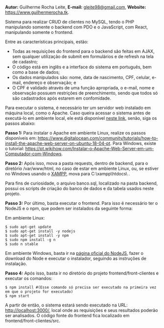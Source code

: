 <b>Autor:</b> Guilherme Rocha Leite, <b>E-mail:</b> gleite98@gmail.com, <b>Website:</b> <a href="https://www.guilhermerocha.tk">https://www.guilhermerocha.tk</a>.

Sistema para realizar CRUD de clientes no MySQL, tendo o PHP manipulando somente o backend com PDO e o JavaScript, com React, manipulando somente o frontend.

Entre as características principais, estão:

<ul>
<li>Todas as requisições do frontend para o backend são feitas em AJAX, sem qualquer utilização de submit em formulários e de refresh na tela de cadastro;</li>
<li>O código está em inglês e a interface do sistema em português, bem como a base de dados;</li>
<li>Os dados manipulados são: nome, data de nascimento, CPF, celular, e-mail, endereço e observação; e</li>
<li>O CPF é validado através de uma função apropriada, o e-mail, nome e observação possuem restrições de preenchimento, sendo que todos só são cadastrados após estarem em confomidade.</li>
</ul> 

Para executar o sistema, é necessário ter um servidor web instalado em máquina local, como o Apache. Caso queira acessar o sistema antes de executá-lo em ambiente local, ele está disponível <a href="https://clientes-js-php.herokuapp.com/">neste link</a>, senão, siga os passos abaixo:

<b>Passo 1:</b> Para instalar o Apache em ambiente Linux, realize os passos disponíveis em: <a href="https://www.digitalocean.com/community/tutorials/how-to-install-the-apache-web-server-on-ubuntu-18-04-pt">https://www.digitalocean.com/community/tutorials/how-to-install-the-apache-web-server-on-ubuntu-18-04-pt</a>. Para Windows, existe o tutorial: <a href="https://pt.wikihow.com/Instalar-o-Apache-Web-Server-em-um-Computador-com-Windows">https://pt.wikihow.com/Instalar-o-Apache-Web-Server-em-um-Computador-com-Windows</a>. 

<b>Passo 2:</b> Após isso, mova a pasta requests, dentro de backend, para o diretório /var/www/html, no caso de estar em ambiente Linux, ou, se estiver no Windows usando o <a href="https://www.apachefriends.org/pt_br/index.html">XAMPP</a>, mova para C:\xampp\htdocs\ .

Para fins de curiosidade, o arquivo banco.sql, localizado na pasta backend, possui os scripts de criação do banco de dados e da tabela usados neste projeto.

<b>Passo 3:</b> Por último, basta executar o frontend. Para isso é necessário ter o NodeJS e o npm, que podem ser instalados da seguinte forma:

Em ambiente Linux:

```console
$ sudo apt-get update
$ sudo apt-get install -y nodejs
$ sudo apt-get install -y npm
$ sudo npm install -g n
$ sudo n stable
```	

<p>Em ambiente Windows, basta ir na <a href="https://www.nodejs.org/en">página oficial do NodeJS</a>, fazer o download do Node e executar o instalador, seguindo as instruções de instalação.</p>

<b>Passo 4:</b> Após isso, basta ir no diretório do projeto frontend/front-clientes e executar os comandos:

```console
$ npm install #(Esse comando só precisa ser executado na primeira vez em que o projeto for executado)
$ npm start
```

A partir de então, o sistema estará sendo executado na URL: <a href="http://localhost:3000/">http://localhost:3000/</a>, local onde as requisições e seus resultados poderão ser analisados. O código fonte do frontend fica localizado em frontend/front-clientes/src.